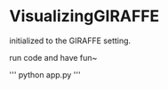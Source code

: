# VisualizingGIRAFFE

initialized to the GIRAFFE setting.  

run code and have fun~  

'''
python app.py
'''
